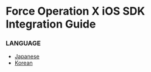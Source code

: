 # Force Operation X iOS SDK Integration Guide

### LANGUAGE
* [Japanese](./lang/ja/README.md)
* [Korean](./lang/ko/README.md)
